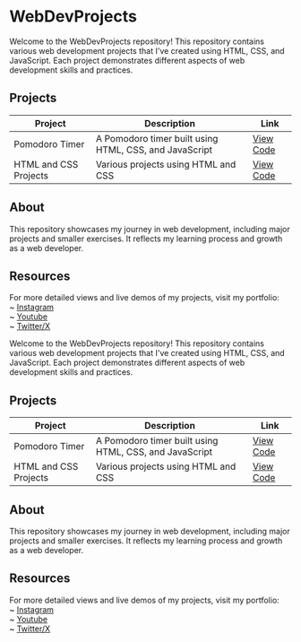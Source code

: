 # WebDevProjects

Welcome to the WebDevProjects repository! This repository contains various web development projects that I've created using HTML, CSS, and JavaScript. Each project demonstrates different aspects of web development skills and practices.

## Projects

| Project              | Description                                            | Link                                                                                       |
|----------------------|--------------------------------------------------------|--------------------------------------------------------------------------------------------|
| Pomodoro Timer       | A Pomodoro timer built using HTML, CSS, and JavaScript | [View Code](https://github.com/Anupam0-0/WebDevProjects/tree/main/html%2Bcss%2Bjs/Promodoro%20Timer) |
| HTML and CSS Projects| Various projects using HTML and CSS                   | [View Code](https://github.com/Anupam0-0/WebDevProjects/tree/main/html%2Bcss)               |

## About

This repository showcases my journey in web development, including major projects and smaller exercises. It reflects my learning process and growth as a web developer.

## Resources

For more detailed views and live demos of my projects, visit my portfolio: <br>
~ [Instagram](https://instagram.com/candycoder) <br>
~ [Youtube ](https://youtube.com/@candycoder) <br>
~ [Twitter/X](https://twitter.com/@TheCandyCoder)

Welcome to the WebDevProjects repository! This repository contains various web development projects that I've created using HTML, CSS, and JavaScript. Each project demonstrates different aspects of web development skills and practices.

## Projects

| Project              | Description                                            | Link                                                                                       |
|----------------------|--------------------------------------------------------|--------------------------------------------------------------------------------------------|
| Pomodoro Timer       | A Pomodoro timer built using HTML, CSS, and JavaScript | [View Code](https://github.com/Anupam0-0/WebDevProjects/tree/main/html%2Bcss%2Bjs/Promodoro%20Timer) |
| HTML and CSS Projects| Various projects using HTML and CSS                   | [View Code](https://github.com/Anupam0-0/WebDevProjects/tree/main/html%2Bcss)               |

## About

This repository showcases my journey in web development, including major projects and smaller exercises. It reflects my learning process and growth as a web developer.

## Resources

For more detailed views and live demos of my projects, visit my portfolio: <br>
~ [Instagram](https://instagram.com/candycoder) <br>
~ [Youtube ](https://youtube.com/@candycoder) <br>
~ [Twitter/X](https://twitter.com/@TheCandyCoder)
